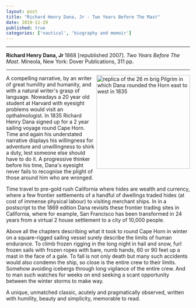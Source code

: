 ```yaml
---
layout: post
title: "Richard Henry Dana, Jr - Two Years Before The Mast"
date: 2019-11-29
published: true
categories: ['nautical', 'biography and memoir']
---
```



***
<b>Richard Henry Dana, Jr </b> 1868 [republished 2007]. _Two Years Before The Mast_. Mineola, New York: Dover Publications, 311 pp.

***


<img width="256" align="right" alt="replica of the 26 m brig Pilgrim in which Dana rounded the Horn east to west in 1835" src="https://upload.wikimedia.org/wikipedia/commons/thumb/5/50/Brig_Pilgrim_Dana_Point_Harbor_20081028.jpg/600px-Brig_Pilgrim_Dana_Point_Harbor_20081028.jpg"> 

A compelling narrative, by an writer of great humility and humanity, and with a natural writer's grasp of language.  Nowadays a 20 year old student at Harvard with eyesight problems would visit an opthalmologist.  In 1835 Richard Henry Dana signed up for a 2 year sailing voyage round Cape Horn.  Time and again his understated narrative displays his willingness for adventure and unwillingness to shirk a duty, lest someone else should have to do it.  A progressive thinker before his time, Dana's eyesight never fails to recognise the plight of those around him who are wronged.

Time travel to pre-gold rush California where hides are wealth and currency, where a few frontier settlements of a handful of dwellings traded hides (at cost of immense physical labour) to visiting merchant ships. In in a postscript to the 1869 edition Dana revisits these frontier trading sites in California, where for example, San Francisco has been transformed in 24 years from a virtual 2 house settlement to a city of 10,000 people.  

Above all the chapters describing what it took to round Cape Horn in winter on a square-rigged sailing vessel surely describe the limits of human endurance. To climb frozen rigging in the long night in hail and snow, furl frozen sails with frozen ropes with bare, numb hands, 60 or 90 feet up a mast in the face of a gale.  To fall is not only death but many such accidents would also condemn the ship, so close is the entire crew to their limits. Somehow avoiding icebergs through long vigilance of the entire crew. And to man such watches for weeks on end seeking a scant opportunity between the winter storms to make way. 

A unique, unmatched classic, acutely and pragmatically observed, written with humility, beauty and simplicity, memorable to read. 


